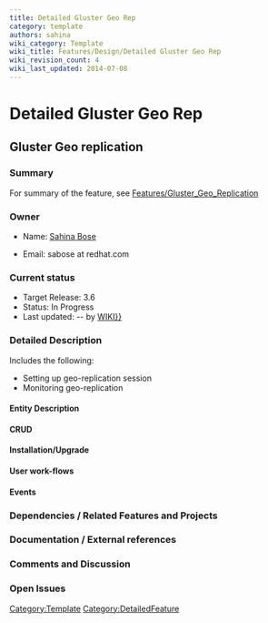 ```yaml
---
title: Detailed Gluster Geo Rep
category: template
authors: sahina
wiki_category: Template
wiki_title: Features/Design/Detailed Gluster Geo Rep
wiki_revision_count: 4
wiki_last_updated: 2014-07-08
---
```


# Detailed Gluster Geo Rep

## Gluster Geo replication

### Summary

For summary of the feature, see [Features/Gluster_Geo_Replication](Features/Gluster_Geo_Replication)

### Owner

*   Name: [ Sahina Bose](User:Sahina)

<!-- -->

*   Email: sabose at redhat.com

### Current status

*   Target Release: 3.6
*   Status: In Progress
*   Last updated: -- by [ WIKI}}](User:{{urlencode:{{REVISIONUSER}})

### Detailed Description

Includes the following:

*   Setting up geo-replication session
*   Monitoring geo-replication

#### Entity Description

#### CRUD

#### Installation/Upgrade

#### User work-flows

#### Events

### Dependencies / Related Features and Projects

### Documentation / External references

### Comments and Discussion

### Open Issues

<Category:Template> <Category:DetailedFeature>
